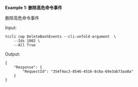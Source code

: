 **Example 1: 删除高危命令事件**

删除高危命令事件

Input: 

```
tccli cwp DeleteBashEvents --cli-unfold-argument  \
    --Ids 1002 \
    --All True
```

Output: 
```
{
    "Response": {
        "RequestId": "354f4ac3-8546-4516-8c8a-69e3ab73aa8a"
    }
}
```

